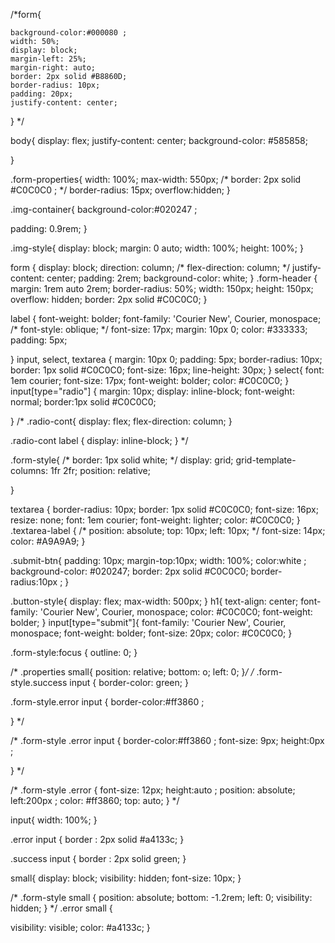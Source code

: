 
/*form{
    
    background-color:#000080 ;
    width: 50%;
    display: block;
    margin-left: 25%;
    margin-right: auto;
    border: 2px solid #B8860D;
    border-radius: 10px;
    padding: 20px;
    justify-content: center;
} */

body{
   display: flex;
   justify-content: center;
   background-color: #585858;
   
}

.form-properties{
   width: 100%;
   max-width: 550px;
   /* border: 2px solid #C0C0C0 ; */
   border-radius: 15px;
   overflow:hidden;
}

.img-container{
   background-color:#020247 ;
   
   padding: 0.9rem;
}

.img-style{
    display: block;
    margin: 0 auto;
    width: 100%;
    height: 100%;
}

form {
    display: block;
    direction: column;
    /* flex-direction: column; */
    justify-content: center;
    padding: 2rem;
    background-color: white;
 }
 .form-header {
    margin: 1rem auto 2rem;
    border-radius: 50%;
    width: 150px;
    height: 150px;
    overflow: hidden;
    border: 2px solid  #C0C0C0; 
 }
 
 label {
    font-weight: bolder;
    font-family: 'Courier New', Courier, monospace;
    /* font-style: oblique; */
    font-size: 17px;
    margin: 10px 0;
    color: #333333;
    padding: 5px;
    
 }
 input, select, textarea {
    margin: 10px 0;
    padding: 5px;
    border-radius: 10px;
    border: 1px solid #C0C0C0;
    font-size: 16px;
    line-height: 30px;
 }
 select{
   font: 1em courier;
   font-size: 17px;
   font-weight: bolder;
   color: #C0C0C0;
 }
 input[type="radio"] {
    margin: 10px;
    display: inline-block;
    font-weight: normal;
    border:1px solid #C0C0C0; 
    

    
 }
 /* .radio-cont{
   display: flex;
   flex-direction: column;
 }

 .radio-cont label {
   display: inline-block;
 } */

 .form-style{
   /* border: 1px solid white; */
   display: grid;
   grid-template-columns: 1fr 2fr;
   position: relative;
   
 }
 
 
 textarea {
    border-radius: 10px;
    border: 1px solid #C0C0C0;
    font-size: 16px;
    resize: none;
    font: 1em courier;
    font-weight: lighter;
    color: #C0C0C0;
 }
 .textarea-label {
    /* position: absolute;
    top: 10px;
    left: 10px; */
    font-size: 14px;
    color: #A9A9A9;
 }

 .submit-btn{
   padding: 10px;
   margin-top:10px;
   width: 100%;
   color:white ;
   background-color: #020247;
   border: 2px solid #C0C0C0;
   border-radius:10px ;
}

 .button-style{
   display: flex;
   max-width: 500px;
 }
 h1{
   text-align: center;
   font-family: 'Courier New', Courier, monospace;
   color: #C0C0C0;
   font-weight: bolder;
 }
 input[type="submit"]{
   font-family: 'Courier New', Courier, monospace;
   font-weight: bolder;
   font-size: 20px;
   color: #C0C0C0;
 }


 .form-style:focus {
   outline: 0;
}

/* .properties small{
   position: relative;
   bottom: o;
   left: 0;
}*/
/* .form-style.success input {
  border-color: green;
}

.form-style.error input {
   border-color:#ff3860 ;
   
} */

/* .form-style .error input {
   border-color:#ff3860 ;
   font-size: 9px;
   height:0px ;
   
} */

/* .form-style .error {
   font-size: 12px;
   height:auto ;
   position: absolute;
   left:200px ;
   color: #ff3860;
   top: auto;
} */

input{
   width: 100%;
}

.error input {
   border : 2px solid #a4133c;
 }
 
 .success input {
   border : 2px solid green;
 }
 
 
small{
   display: block;
   visibility: hidden;
   font-size: 10px;
}
 
 /* .form-style small {
   position: absolute;
   bottom: -1.2rem;
   left: 0;
   visibility: hidden;
 }
  */
 .error small {
 
   visibility: visible;
   color: #a4133c;
 }
 